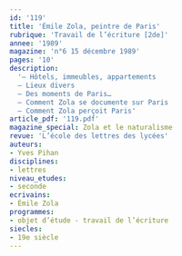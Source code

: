 ```yaml
---
id: '119'
title: 'Émile Zola, peintre de Paris'
rubrique: 'Travail de l’écriture [2de]'
annee: '1989'
magazine: 'n°6 15 décembre 1989'
pages: '10'
description: 
  '– Hôtels, immeubles, appartements
  – Lieux divers
  – Des moments de Paris…
  – Comment Zola se documente sur Paris
  – Comment Zola perçoit Paris'
article_pdf: '119.pdf'
magazine_special: Zola et le naturalisme
revue: 'L’école des lettres des lycées'
auteurs:
- Yves Pihan
disciplines:
- lettres
niveau_etudes:
- seconde
ecrivains:
- Émile Zola
programmes:
- objet d’étude - travail de l’écriture
siecles:
- 19e siècle
---
```

